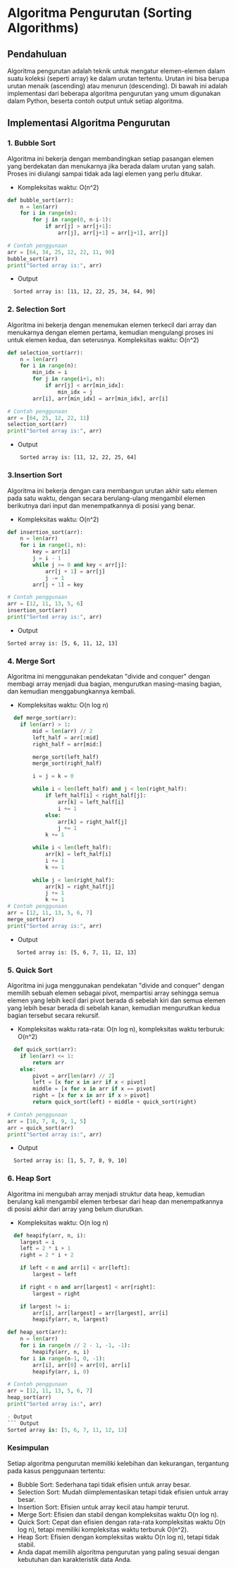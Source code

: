# Algoritma Pengurutan (Sorting Algorithms)

## Pendahuluan
Algoritma pengurutan adalah teknik untuk mengatur elemen-elemen dalam suatu koleksi (seperti array) ke dalam urutan tertentu. Urutan ini bisa berupa urutan menaik (ascending) atau menurun (descending). Di bawah ini adalah implementasi dari beberapa algoritma pengurutan yang umum digunakan dalam Python, beserta contoh output untuk setiap algoritma.

## Implementasi Algoritma Pengurutan

### 1. Bubble Sort
Algoritma ini bekerja dengan membandingkan setiap pasangan elemen yang berdekatan dan menukarnya jika berada dalam urutan yang salah. Proses ini diulangi sampai tidak ada lagi elemen yang perlu ditukar.
- Kompleksitas waktu: O(n^2)

```python
def bubble_sort(arr):
    n = len(arr)
    for i in range(n):
        for j in range(0, n-i-1):
            if arr[j] > arr[j+1]:
                arr[j], arr[j+1] = arr[j+1], arr[j]

# Contoh penggunaan
arr = [64, 34, 25, 12, 22, 11, 90]
bubble_sort(arr)
print("Sorted array is:", arr)
```
- Output
```Output
  Sorted array is: [11, 12, 22, 25, 34, 64, 90]
```
### 2. Selection Sort
Algoritma ini bekerja dengan menemukan elemen terkecil dari array dan menukarnya dengan elemen pertama, kemudian mengulangi proses ini untuk elemen kedua, dan seterusnya.
Kompleksitas waktu: O(n^2)
```python
def selection_sort(arr):
    n = len(arr)
    for i in range(n):
        min_idx = i
        for j in range(i+1, n):
            if arr[j] < arr[min_idx]:
                min_idx = j
        arr[i], arr[min_idx] = arr[min_idx], arr[i]

# Contoh penggunaan
arr = [64, 25, 12, 22, 11]
selection_sort(arr)
print("Sorted array is:", arr)
```
- Output
```Output
    Sorted array is: [11, 12, 22, 25, 64]
```
### 3.Insertion Sort
Algoritma ini bekerja dengan cara membangun urutan akhir satu elemen pada satu waktu, dengan secara berulang-ulang mengambil elemen berikutnya dari input dan menempatkannya di posisi yang benar.
- Kompleksitas waktu: O(n^2)
```python
def insertion_sort(arr):
    n = len(arr)
    for i in range(1, n):
        key = arr[i]
        j = i - 1
        while j >= 0 and key < arr[j]:
            arr[j + 1] = arr[j]
            j -= 1
        arr[j + 1] = key

# Contoh penggunaan
arr = [12, 11, 13, 5, 6]
insertion_sort(arr)
print("Sorted array is:", arr)
```

- Output
```Output
Sorted array is: [5, 6, 11, 12, 13]
```
### 4. Merge Sort
Algoritma ini menggunakan pendekatan "divide and conquer" dengan membagi array menjadi dua bagian, mengurutkan masing-masing bagian, dan kemudian menggabungkannya kembali.

- Kompleksitas waktu: O(n log n)
```python
  def merge_sort(arr):
    if len(arr) > 1:
        mid = len(arr) // 2
        left_half = arr[:mid]
        right_half = arr[mid:]

        merge_sort(left_half)
        merge_sort(right_half)

        i = j = k = 0

        while i < len(left_half) and j < len(right_half):
            if left_half[i] < right_half[j]:
                arr[k] = left_half[i]
                i += 1
            else:
                arr[k] = right_half[j]
                j += 1
            k += 1

        while i < len(left_half):
            arr[k] = left_half[i]
            i += 1
            k += 1

        while j < len(right_half):
            arr[k] = right_half[j]
            j += 1
            k += 1
# Contoh penggunaan
arr = [12, 11, 13, 5, 6, 7]
merge_sort(arr)
print("Sorted array is:", arr)
```
- Output
 ```Output
    Sorted array is: [5, 6, 7, 11, 12, 13]
```
### 5. Quick Sort
Algoritma ini juga menggunakan pendekatan "divide and conquer" dengan memilih sebuah elemen sebagai pivot, mempartisi array sehingga semua elemen yang lebih kecil dari pivot berada di sebelah kiri dan semua elemen yang lebih besar berada di sebelah kanan, kemudian mengurutkan kedua bagian tersebut secara rekursif.

- Kompleksitas waktu rata-rata: O(n log n), kompleksitas waktu terburuk: O(n^2)
```python
  def quick_sort(arr):
    if len(arr) <= 1:
        return arr
    else:
        pivot = arr[len(arr) // 2]
        left = [x for x in arr if x < pivot]
        middle = [x for x in arr if x == pivot]
        right = [x for x in arr if x > pivot]
        return quick_sort(left) + middle + quick_sort(right)

# Contoh penggunaan
arr = [10, 7, 8, 9, 1, 5]
arr = quick_sort(arr)
print("Sorted array is:", arr)
```
- Output
```Output
  Sorted array is: [1, 5, 7, 8, 9, 10]
```
### 6. Heap Sort
Algoritma ini mengubah array menjadi struktur data heap, kemudian berulang kali mengambil elemen terbesar dari heap dan menempatkannya di posisi akhir dari array yang belum diurutkan.

- Kompleksitas waktu: O(n log n)
```python
  def heapify(arr, n, i):
    largest = i
    left = 2 * i + 1
    right = 2 * i + 2

    if left < n and arr[i] < arr[left]:
        largest = left

    if right < n and arr[largest] < arr[right]:
        largest = right

    if largest != i:
        arr[i], arr[largest] = arr[largest], arr[i]
        heapify(arr, n, largest)

def heap_sort(arr):
    n = len(arr)
    for i in range(n // 2 - 1, -1, -1):
        heapify(arr, n, i)
    for i in range(n-1, 0, -1):
        arr[i], arr[0] = arr[0], arr[i]
        heapify(arr, i, 0)

# Contoh penggunaan
arr = [12, 11, 13, 5, 6, 7]
heap_sort(arr)
print("Sorted array is:", arr)

- Output
``` Output
Sorted array is: [5, 6, 7, 11, 12, 13]
```
### Kesimpulan
Setiap algoritma pengurutan memiliki kelebihan dan kekurangan, tergantung pada kasus penggunaan tertentu:

- Bubble Sort: Sederhana tapi tidak efisien untuk array besar.
- Selection Sort: Mudah diimplementasikan tetapi tidak efisien untuk array besar.
- Insertion Sort: Efisien untuk array kecil atau hampir terurut.
- Merge Sort: Efisien dan stabil dengan kompleksitas waktu O(n log n).
- Quick Sort: Cepat dan efisien dengan rata-rata kompleksitas waktu O(n log n), tetapi memiliki kompleksitas waktu terburuk O(n^2).
- Heap Sort: Efisien dengan kompleksitas waktu O(n log n), tetapi tidak stabil.
- Anda dapat memilih algoritma pengurutan yang paling sesuai dengan kebutuhan dan karakteristik data Anda.





